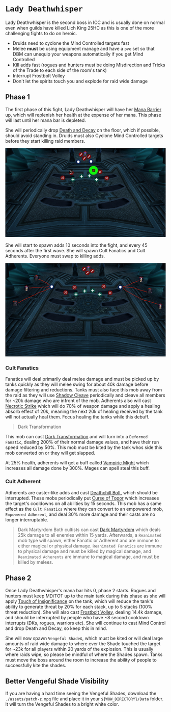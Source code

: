 # `Lady Deathwhisper`

Lady Deathwhisper is the second boss in ICC and is usually done on normal
even when guilds have killed Lich King 25HC as this is one of the more challenging
fights to do on heroic.

- Druids need to cyclone the Mind Controlled targets fast
- Melee **must** be using equipment manage and have a `pve` set so that 
DBM can unequip your weapons automatically if you get Mind Controlled
- Kill adds fast (rogues and hunters must be doing Misdirection and Tricks of 
the Trade to each side of the room's tank)
- Interrupt Frostbolt Volley
- Don't let the spirits touch you and explode for raid wide damage

## Phase 1

The first phase of this fight, Lady Deathwhisper will have her 
[Mana Barrier](https://www.wowhead.com/wotlk/spell=70842/mana-barrier) up,
which will replenish her health at the expense of her mana. This phase will last
until her mana bar is depleted.

She will periodically drop
[Death and Decay](https://www.wowhead.com/wotlk/spell=71001/death-and-decay)
on the floor, which if possible, should avoid standing in. Druids must also
Cyclone Mind Controlled targets before they start killing raid members.

![Death and Decay](../../img/ldw2.png)

She will start to spawn adds 10 seconds into the fight, and every 45 seconds
after the first wave. She will spawn Cult Fanatics and Cult Adherents. 
Everyone must swap to killing adds.

![Adds positioning](../../img/ldw1.png)


### Cult Fanatics

Fanatics will deal primarily deal melee damage and must be picked up by tanks
quickly as they will melee swing for about 40k damage before damage filtering
and reductions. Tanks must also face this mob away from the raid as they will
use [Shadow Cleave](https://www.wowhead.com/wotlk/spell=70670/shadow-cleave)
periodically and cleave all members for ~20k damage who are infront of the mob.
Adherents also will cast [Necrotic Strike](https://www.wowhead.com/wotlk/spell=70659/necrotic-strike)
which will do 70% of weapon damage and apply a healing absorb effect of 20k, 
meaning the next 20k of healing received by the tank will not actually heal
them. Focus healing the tanks while this debuff.

> Dark Transformation

This mob can cast [Dark Transformation](https://www.wowhead.com/wotlk/spell=70900/dark-transformation)
and will turn into a `Deformed Fanatic`, dealing 200% of their normal damage 
values, and have their run speed reduced by 50%. This mob must be kited by the
tank whos side this mob converted on or they will get slapped.

At 25% health, adherents will get a buff called 
[Vampiric Might](https://www.wowhead.com/wotlk/spell=70674/vampiric-might) which
increases all damage done by 300%. Mages can spell steal this buff.

### Cult Adherent

Adherents are caster-like adds and cast 
[Deathchill Bolt](https://www.wowhead.com/wotlk/spell=70594/deathchill-bolt),
which should be interrupted. These mobs periodically put 
[Curse of Topor](https://www.wowhead.com/wotlk/spell=71237/curse-of-torpor)
which increases the target's cooldowns on all abilities by 15 seconds.
This mob has a same effect as the `Cult Fanatics` where they can convert to
an empowered mob, `Empowered Adherent`, and deal 30% more damage and their casts
are no longer interruptable.

> Dark Martyrdom
Both cultists can cast [Dark Martyrdom](https://www.wowhead.com/wotlk/spell=70903/dark-martyrdom)
which deals 25k damage to all enemies within 15 yards. Afterwards, a `Reanimated`
mob type will spawn, either Fanatic or Adherent and are immune to either magical
or physical damage. `Reanimated Fanatics` are immune to physical damage and must
be killed by magical damage, and `Reanimated Adherents` are immune to magical damage,
and must be killed by melees.

## Phase 2

Once Lady Deathwhisper's mana bar hits 0, phase 2 starts. Rogues and hunters
must keep MD/TOT up to the main tank during this phase as she will apply
[Touch of Insignificance](https://www.wowhead.com/wotlk/spell=71204/touch-of-insignificance)
on the tank, which will reduce the tank's ability to generate threat by 20%
for each stack, up to 5 stacks (100% threat reduction). She will also cast
[Frostbolt Volley](https://www.wowhead.com/wotlk/spell=72905/frostbolt-volley),
dealing 14.4k damage, and should be interrupted by people who have ~8 second
cooldown interrupts (DKs, rogues, warriors etc). She will continue to cast 
Mind Control and drop Death and Decay, so keep this in mind.

She will now spawn `Vengeful Shade`s, which must be kited or will deal
large amounts of raid wide damage to where ever the Shade touched the target
for ~23k for all players within 20 yards of the explosion.
This is usually where raids wipe, so please be mindful of where
the Shades spawn. Tanks must move the boss around the room to increase
the ability of people to successfully kite the shades.

## Better Vengeful Shade Visibility

If you are having a hard time seeing the Vengeful Shades, download
the `./assets/patch-z.mpq` file and place it in your `${WOW_DIRECTORY}/Data` folder.
It will turn the Vengeful Shades to a bright white color.
